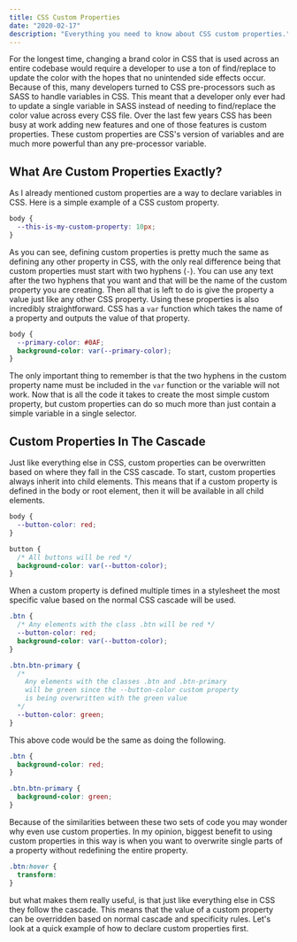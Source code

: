 ```yaml
---
title: CSS Custom Properties
date: "2020-02-17"
description: "Everything you need to know about CSS custom properties."
---
```


For the longest time, changing a brand color in CSS that is used across an entire codebase would require a developer to use a ton of find/replace to update the color with the hopes that no unintended side effects occur. Because of this, many developers turned to CSS pre-processors such as SASS to handle variables in CSS. This meant that a developer only ever had to update a single variable in SASS instead of needing to find/replace the color value across every CSS file. Over the last few years CSS has been busy at work adding new features and one of those features is custom properties. These custom properties are CSS's version of variables and are much more powerful than any pre-processor variable.

## What Are Custom Properties Exactly?

As I already mentioned custom properties are a way to declare variables in CSS. Here is a simple example of a CSS custom property.
```css
body {
  --this-is-my-custom-property: 10px;
}
```
As you can see, defining custom properties is pretty much the same as defining any other property in CSS, with the only real difference being that custom properties must start with two hyphens (`-`). You can use any text after the two hyphens that you want and that will be the name of the custom property you are creating. Then all that is left to do is give the property a value just like any other CSS property. Using these properties is also incredibly straightforward. CSS has a `var` function which takes the name of a property and outputs the value of that property.
```css
body {
  --primary-color: #0AF;
  background-color: var(--primary-color);
}
```
The only important thing to remember is that the two hyphens in the custom property name must be included in the `var` function or the variable will not work. Now that is all the code it takes to create the most simple custom property, but custom properties can do so much more than just contain a simple variable in a single selector.

## Custom Properties In The Cascade

Just like everything else in CSS, custom properties can be overwritten based on where they fall in the CSS cascade. To start, custom properties always inherit into child elements. This means that if a custom property is defined in the body or root element, then it will be available in all child elements.
```css
body {
  --button-color: red;
}

button {
  /* All buttons will be red */
  background-color: var(--button-color);
}
```
When a custom property is defined multiple times in a stylesheet the most specific value based on the normal CSS cascade will be used.
```css
.btn {
  /* Any elements with the class .btn will be red */
  --button-color: red;
  background-color: var(--button-color);
}

.btn.btn-primary {
  /*
    Any elements with the classes .btn and .btn-primary
    will be green since the --button-color custom property
    is being overwritten with the green value
  */
  --button-color: green;
}
```
This above code would be the same as doing the following.
```css
.btn {
  background-color: red;
}

.btn.btn-primary {
  background-color: green;
}
```
Because of the similarities between these two sets of code you may wonder why even use custom properties. In my opinion, biggest benefit to using custom properties in this way is when you want to overwrite single parts of a property without redefining the entire property.
```css
.btn:hover {
  transform:
}
```




 but what makes them really useful, is that just like everything else in CSS they follow the cascade. This means that the value of a custom property can be overridden based on normal cascade and specificity rules. Let's look at a quick example of how to declare custom properties first.